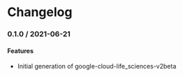 # Changelog

### 0.1.0 / 2021-06-21

#### Features

* Initial generation of google-cloud-life_sciences-v2beta
